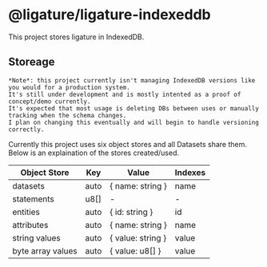 # @ligature/ligature-indexeddb

This project stores ligature in IndexedDB.

## Storeage

```
*Note*: this project currently isn't managing IndexedDB versions like you would for a production system.
It's still under development and is mostly intented as a proof of concept/demo currently.
It's expected that most usage is deleting DBs between uses or manually tracking when the schema changes.
I plan on changing this eventually and will begin to handle versioning correctly.
```

Currently this project uses six object stores and all Datasets share them.
Below is an explaination of the stores created/used.

| Object Store      | Key  | Value             | Indexes | 
| ----------------- | ---- | ----------------- | ------- |
| datasets          | auto | { name: string }  | name    |
| statements        | u8[] | -                 | -       |
| entities          | auto | { id: string }    | id      |
| attributes        | auto | { name: string }  | name    |
| string values     | auto | { value: string } | value   |
| byte array values | auto | { value: u8[] }   | value   |
